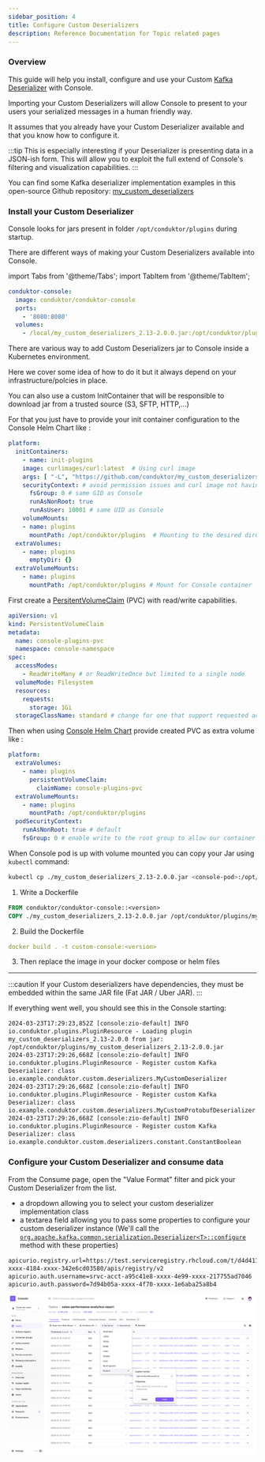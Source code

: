 ```yaml
---
sidebar_position: 4
title: Configure Custom Deserializers
description: Reference Documentation for Topic related pages
---
```


### Overview

This guide will help you install, configure and use your Custom [Kafka Deserializer](https://kafka.apache.org/37/javadoc/org/apache/kafka/common/serialization/Deserializer.html) with Console.

Importing your Custom Deserializers will allow Console to present to your users your serialized messages in a human friendly way.

It assumes that you already have your Custom Deserializer available and that you know how to configure it.

:::tip
This is especially interesting if your Deserializer is presenting data in a JSON-ish form. This will allow you to exploit the full extend of Console's filtering and visualization capabilities.
:::

You can find some Kafka deserializer implementation examples in this open-source Github repository: [my_custom_deserializers](https://github.com/conduktor/my_custom_deserializers)

### Install your Custom Deserializer

Console looks for jars present in folder `/opt/conduktor/plugins` during startup.

There are different ways of making your Custom Deserializers available into Console.

import Tabs from '@theme/Tabs'; import TabItem from '@theme/TabItem';

<Tabs>
<TabItem value="Docker Compose" label="Docker Compose">

```yml
conduktor-console:
  image: conduktor/conduktor-console
  ports:
    - '8080:8080'
  volumes:
    - /local/my_custom_deserializers_2.13-2.0.0.jar:/opt/conduktor/plugins/my_custom_deserializers_2.13-2.0.0.jar
```

</TabItem>
<TabItem value="Kubernetes" label="Kubernetes">

There are various way to add Custom Deserializers jar to Console inside a Kubernetes environment.

Here we cover some idea of how to do it but it always depend on your infrastructure/polcies in place.

<Tabs>
<TabItem value="init" label="InitContainer">
You can also use a custom InitContainer that will be responsible to download jar from a trusted source (S3, SFTP, HTTP,...)

For that you just have to provide your init container configuration to the Console Helm Chart like :

```yaml title="console-values.yaml"
platform:
  initContainers:
    - name: init-plugins
    image: curlimages/curl:latest  # Using curl image
    args: [ "-L", "https://github.com/conduktor/my_custom_deserializers/releases/download/2.0.0/my_custom_deserializers_2.13-2.0.0.jar", "-o", "/opt/conduktor/plugins/my_custom_deserializers_2.13-2.0.0.jar" ]    
    securityContext: # avoid permission issues and curl image not having numeral UID error
      fsGroup: 0 # same GID as Console
      runAsNonRoot: true
      runAsUser: 10001 # same UID as Console
    volumeMounts:
    - name: plugins
      mountPath: /opt/conduktor/plugins  # Mounting to the desired directory
  extraVolumes:
    - name: plugins
      emptyDir: {}
  extraVolumeMounts:
    - name: plugins
      mountPath: /opt/conduktor/plugins # Mount for Console container
```

</TabItem>
<TabItem value="PVC" label="PersistentVolumeClaim">

First create a [PersitentVolumeClaim](https://kubernetes.io/docs/concepts/storage/persistent-volumes/#persistentvolumeclaims) (PVC) with read/write capabilities.

```yaml title="PVC.yaml"
apiVersion: v1
kind: PersistentVolumeClaim
metadata:
  name: console-plugins-pvc
  namespace: console-namespace
spec:
  accessModes:
    - ReadWriteMany # or ReadWriteOnce but limited to a single node
  volumeMode: Filesystem
  resources:
    requests:
      storage: 1Gi
  storageClassName: standard # change for one that support requested accessModes
```

Then when using [Console Helm Chart](../get-started/installation/get-started/kubernetes.md) provide created PVC as extra volume like :

```yaml title="console-values.yaml"
platform:
  extraVolumes:
    - name: plugins
      persistentVolumeClaim:
        claimName: console-plugins-pvc
  extraVolumeMounts:
    - name: plugins
      mountPath: /opt/conduktor/plugins
  podSecurityContext:
    runAsNonRoot: true # default
    fsGroup: 0 # enable write to the root group to allow our container user to write on plugin volume
```

When Console pod is up with volume mounted you can copy your Jar using `kubectl` command:

```sh
kubectl cp ./my_custom_deserializers_2.13-2.0.0.jar <console-pod>:/opt/conduktor/plugins/my_custom_deserializers_2.13-2.0.0.jar -n console-namespace
```

</TabItem>
</Tabs>

</TabItem>
<TabItem value="Extend Console Image" label="Extend Console Image">

1. Write a Dockerfile

```Dockerfile
FROM conduktor/conduktor-console::<version>
COPY ./my_custom_deserializers_2.13-2.0.0.jar /opt/conduktor/plugins/my_custom_deserializers_2.13-2.0.0.jar
```

2. Build the Dockerfile

```yaml
docker build . -t custom-console:<version>
```

3. Then replace the image in your docker compose or helm files

</TabItem>
</Tabs>

<hr />

:::caution
If your Custom deserializers have dependencies, they must be embedded within the same JAR file (Fat JAR / Uber JAR).
:::

If everything went well, you should see this in the Console starting:

```
2024-03-23T17:29:23,852Z [console:zio-default] INFO  io.conduktor.plugins.PluginResource - Loading plugin my_custom_deserializers_2.13-2.0.0 from jar: /opt/conduktor/plugins/my_custom_deserializers_2.13-2.0.0.jar
2024-03-23T17:29:26,668Z [console:zio-default] INFO  io.conduktor.plugins.PluginResource - Register custom Kafka Deserializer: class io.example.conduktor.custom.deserializers.MyCustomDeserializer
2024-03-23T17:29:26,668Z [console:zio-default] INFO  io.conduktor.plugins.PluginResource - Register custom Kafka Deserializer: class io.example.conduktor.custom.deserializers.MyCustomProtobufDeserializer
2024-03-23T17:29:26,668Z [console:zio-default] INFO  io.conduktor.plugins.PluginResource - Register custom Kafka Deserializer: class io.example.conduktor.custom.deserializers.constant.ConstantBoolean
```

### Configure your Custom Deserializer and consume data

From the Consume page, open the "Value Format" filter and pick your Custom Deserializer from the list.

- a dropdown allowing you to select your custom deserializer implementation class
- a textarea field allowing you to pass some properties to configure your custom deserializer instance (We'll call the [`org.apache.kafka.common.serialization.Deserializer<T>::configure`](<https://kafka.apache.org/37/javadoc/org/apache/kafka/common/serialization/Deserializer.html#configure(java.util.Map,boolean)>) method with these properties)

```properties title="Properties example"
apicurio.registry.url=https://test.serviceregistry.rhcloud.com/t/d4d411af-xxxx-4184-xxxx-342e6cd03580/apis/registry/v2
apicurio.auth.username=srvc-acct-a95c41e8-xxxx-4e99-xxxx-217755ad7046
apicurio.auth.password=7d94b05a-xxxx-4f70-xxxx-1e6aba25a8b4
```

![Capture d’écran 2023-12-12 à 16.04.53.png](img/topic-custom-deser.png)
